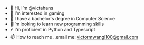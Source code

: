 - 👋 Hi, I’m @victahans
- 👀 I’m interested in gaming
- 🌱 I have a bachelor's degree in Computer Science
- 🙏I’m looking to learn new programming skills
- ⚡ I'm proficient in Python and Typescript
- 📫 How to reach me ..email me: victormwangi100@gmail.com

<!---
victahans/victahans is a ✨ special ✨ repository because its `README.md` (this file) appears on your GitHub profile.
You can click the Preview link to take a look at your changes.
--->

